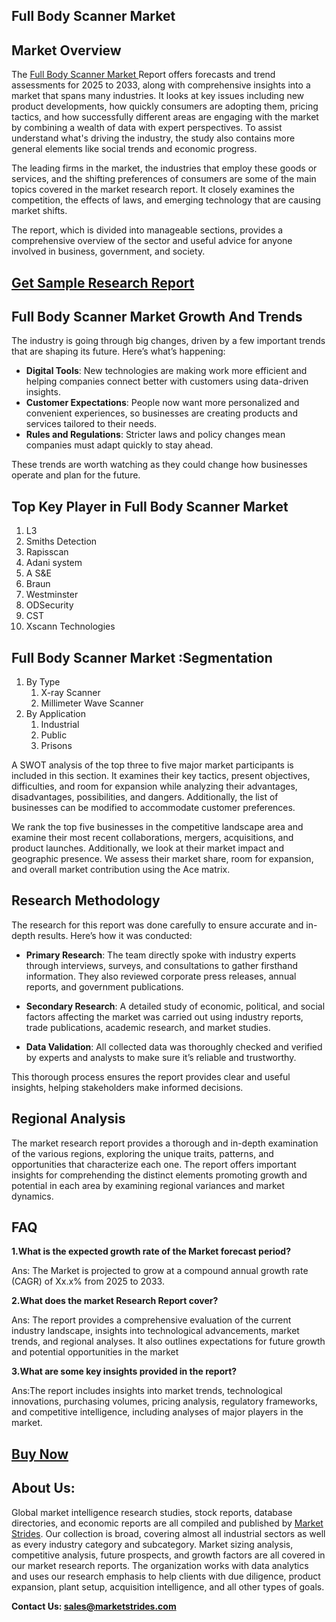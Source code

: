 <h2>Full Body Scanner Market</h2>
<h2>Market Overview</h2>
<p>The <a href="https://marketstrides.com/report/full-body-scanner-market">Full Body Scanner Market </a>Report offers forecasts and trend assessments for 2025 to 2033, along with comprehensive insights into a market that spans many industries. It looks at key issues including new product developments, how quickly consumers are adopting them, pricing tactics, and how successfully different areas are engaging with the market by combining a wealth of data with expert perspectives. To assist understand what's driving the industry, the study also contains more general elements like social trends and economic progress.</p>
<p>The leading firms in the market, the industries that employ these goods or services, and the shifting preferences of consumers are some of the main topics covered in the market research report. It closely examines the competition, the effects of laws, and emerging technology that are causing market shifts.</p>
<p>The report, which is divided into manageable sections, provides a comprehensive overview of the sector and useful advice for anyone involved in business, government, and society.</p>
<h2><strong><a href="https://marketstrides.com/request-sample/full-body-scanner-market">Get Sample Research Report</a></strong></h2>
<h2>Full Body Scanner Market Growth And Trends</h2>
<p>The industry is going through big changes, driven by a few important trends that are shaping its future. Here&rsquo;s what&rsquo;s happening:</p>
<ul>
<li><strong>Digital Tools</strong>: New technologies are making work more efficient and helping companies connect better with customers using data-driven insights.</li>
<li><strong>Customer Expectations</strong>: People now want more personalized and convenient experiences, so businesses are creating products and services tailored to their needs.</li>
<li><strong>Rules and Regulations</strong>: Stricter laws and policy changes mean companies must adapt quickly to stay ahead.</li>
</ul>
<p>These trends are worth watching as they could change how businesses operate and plan for the future.</p>
<div>
<h2>Top Key Player in Full Body Scanner Market</h2>
<ol>
<li>L3</li>
<li>Smiths Detection</li>
<li>Rapisscan</li>
<li>Adani system</li>
<li>A S&amp;E</li>
<li>Braun</li>
<li>Westminster</li>
<li>ODSecurity</li>
<li>CST</li>
<li>Xscann Technologies</li>
</ol>
<h2>Full Body Scanner Market :Segmentation</h2>
<ol>
<li>By Type
<ol>
<li>X-ray Scanner</li>
<li>Millimeter Wave Scanner</li>
</ol>
</li>
<li>By Application
<ol>
<li>Industrial</li>
<li>Public</li>
<li>Prisons</li>
</ol>
</li>
</ol>
<div>
<p>A SWOT analysis of the top three to five major market participants is included in this section. It examines their key tactics, present objectives, difficulties, and room for expansion while analyzing their advantages, disadvantages, possibilities, and dangers. Additionally, the list of businesses can be modified to accommodate customer preferences.</p>
<p>We rank the top five businesses in the competitive landscape area and examine their most recent collaborations, mergers, acquisitions, and product launches. Additionally, we look at their market impact and geographic presence. We assess their market share, room for expansion, and overall market contribution using the Ace matrix.</p>
</div>
<h2>Research Methodology</h2>
<p>The research for this report was done carefully to ensure accurate and in-depth results. Here&rsquo;s how it was conducted:</p>
<ul>
<li>
<p><strong>Primary Research</strong>: The team directly spoke with industry experts through interviews, surveys, and consultations to gather firsthand information. They also reviewed corporate press releases, annual reports, and government publications.</p>
</li>
<li>
<p><strong>Secondary Research</strong>: A detailed study of economic, political, and social factors affecting the market was carried out using industry reports, trade publications, academic research, and market studies.</p>
</li>
<li>
<p><strong>Data Validation</strong>: All collected data was thoroughly checked and verified by experts and analysts to make sure it&rsquo;s reliable and trustworthy.</p>
</li>
</ul>
<p>This thorough process ensures the report provides clear and useful insights, helping stakeholders make informed decisions.</p>
<h2>Regional Analysis</h2>
<p>The market research report provides a thorough and in-depth examination of the various regions, exploring the unique traits, patterns, and opportunities that characterize each one. The report offers important insights for comprehending the distinct elements promoting growth and potential in each area by examining regional variances and market dynamics.</p>
<h2>FAQ</h2>
<p><strong>1.What is the expected growth rate of the Market forecast period?</strong></p>
<p>Ans: The Market is projected to grow at a compound annual growth rate (CAGR) of Xx.x% from 2025 to 2033.</p>
<p><strong>2.What does the market Research Report cover?</strong></p>
<p>Ans: The report provides a comprehensive evaluation of the current industry landscape, insights into technological advancements, market trends, and regional analyses. It also outlines expectations for future growth and potential opportunities in the market</p>
<p><strong>3.What are some key insights provided in the report?</strong></p>
<p>Ans:The report includes insights into market trends, technological innovations, purchasing volumes, pricing analysis, regulatory frameworks, and competitive intelligence, including analyses of major players in the market.</p>
<h2><strong><a href="https://marketstrides.com/buyNow/full-body-scanner-market">Buy Now</a></strong></h2>
<h2>About Us:</h2>
<p>Global market intelligence research studies, stock reports, database directories, and economic reports are all compiled and published by <a href="https://marketstrides.com/">Market Strides</a>. Our collection is broad, covering almost all industrial sectors as well as every industry category and subcategory. Market sizing analysis, competitive analysis, future prospects, and growth factors are all covered in our market research reports. The organization works with data analytics and uses our research emphasis to help clients with due diligence, product expansion, plant setup, acquisition intelligence, and all other types of goals.</p>
<p><strong>Contact Us: <a href="mailto:sales@marketstrides.com">sales@marketstrides.com</a></strong></p>
</div>

